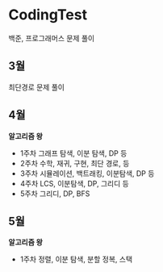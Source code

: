# CodingTest
백준, 프로그래머스 문제 풀이

**3월**
----
최단경로 문제 풀이

**4월**
----
**알고리즘 왕**

- 1주차 그래프 탐색, 이분 탐색, DP 등
- 2주차 수학, 재귀, 구현, 최단 경로, 등
- 3주차 시뮬레이션, 백트래킹, 이분탐색, DP 등
- 4주차 LCS, 이분탐색, DP, 그리디 등
- 5주차 그리디, DP, BFS

**5월**
----
**알고리즘 왕**

- 1주차 정렬, 이분 탐색, 분할 정복, 스택
